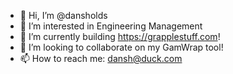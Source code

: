 - 👋 Hi, I’m @dansholds
- 👀 I’m interested in Engineering Management
- 🌱 I’m currently building https://grapplestuff.com!
- 💞️ I’m looking to collaborate on my GamWrap tool!
- 📫 How to reach me: dansh@duck.com
